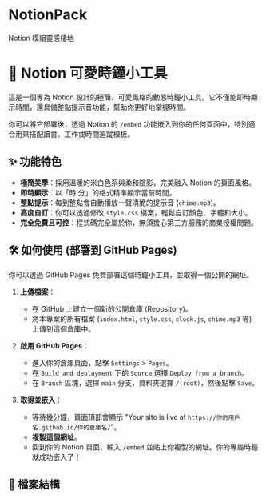 # NotionPack
Notion 模組靈感棲地

# 🚀 Notion 可愛時鐘小工具

這是一個專為 Notion 設計的極簡、可愛風格的動態時鐘小工具。它不僅能即時顯示時間，還具備整點提示音功能，幫助你更好地掌握時間。

你可以將它部署後，透過 Notion 的 `/embed` 功能嵌入到你的任何頁面中，特別適合用來搭配讀書、工作或時間追蹤模板。

## ✨ 功能特色

*   **極簡美學**：採用溫暖的米白色系與柔和陰影，完美融入 Notion 的頁面風格。
*   **即時顯示**：以「時:分」的格式精準顯示當前時間。
*   **整點提示**：每到整點會自動播放一聲清脆的提示音 (`chime.mp3`)。
*   **高度自訂**：你可以透過修改 `style.css` 檔案，輕鬆自訂顏色、字體和大小。
*   **完全免費且可控**：程式碼完全屬於你，無須擔心第三方服務的商業授權問題。

## 🛠️ 如何使用 (部署到 GitHub Pages)

你可以透過 GitHub Pages 免費部署這個時鐘小工具，並取得一個公開的網址。

1.  **上傳檔案**：
    *   在 GitHub 上建立一個新的公開倉庫 (Repository)。
    *   將本專案的所有檔案 (`index.html`, `style.css`, `clock.js`, `chime.mp3` 等) 上傳到這個倉庫中。

2.  **啟用 GitHub Pages**：
    *   進入你的倉庫頁面，點擊 `Settings` > `Pages`。
    *   在 `Build and deployment` 下的 `Source` 選擇 `Deploy from a branch`。
    *   在 `Branch` 區塊，選擇 `main` 分支，資料夾選擇 `/(root)`，然後點擊 `Save`。

3.  **取得並嵌入**：
    *   等待幾分鐘，頁面頂部會顯示 "Your site is live at `https://你的用戶名.github.io/你的倉庫名/`"。
    *   **複製這個網址**。
    *   回到你的 Notion 頁面，輸入 `/embed` 並貼上你複製的網址。你的專屬時鐘就成功嵌入了！

## 📂 檔案結構
